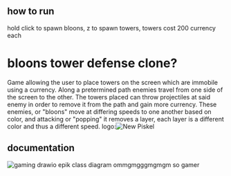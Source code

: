## how to run
hold click to spawn bloons, z to spawn towers, towers cost 200 currency each
# bloons tower defense clone?
Game allowing the user to place towers on the screen which are immobile using a currency. Along a pretermined path enemies travel from one side of the screen to the other. The towers placed can throw projectiles at said enemy in order to remove it from the path and gain more currency. These enemies, or "bloons" move at differing speeds to one another based on color, and attacking or "popping" it removes a layer, each layer is a different color and thus a different speed.
logo:![New Piskel](https://user-images.githubusercontent.com/89152916/193299209-b75e2da5-83fc-4a58-92f0-a3cc9556d8e4.png)

## documentation
![gaming drawio](https://user-images.githubusercontent.com/89152916/211833464-a87b3293-3714-4877-8799-1f897f5f1f1f.png)
epik class diagram ommgmgggmgmgm so gamer
